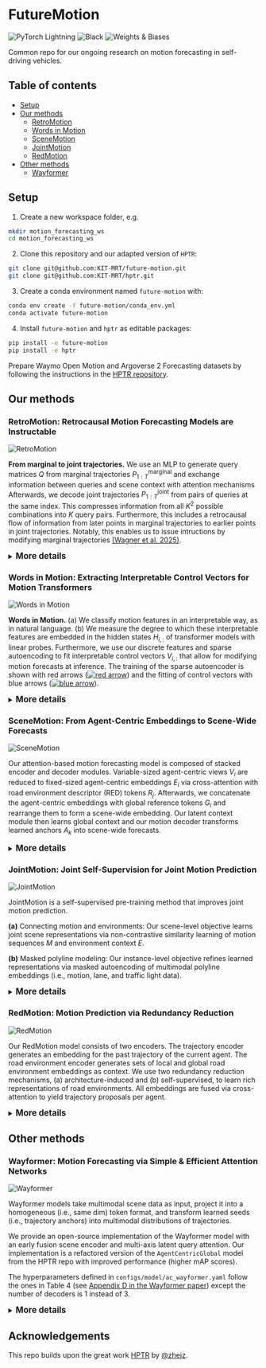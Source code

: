 # FutureMotion
![PyTorch Lightning](https://img.shields.io/badge/pytorch-lightning-blue.svg?logo=PyTorch%20Lightning) ![Black](https://img.shields.io/badge/code%20style-black-000000.svg) ![Weights & Biases](https://raw.githubusercontent.com/wandb/assets/main/wandb-github-badge-gradient.svg)

Common repo for our ongoing research on motion forecasting in self-driving vehicles.

## Table of contents
- [Setup](#setup)
- [Our methods](#our-methods)
  * [RetroMotion](#retromotion-retrocausal-motion-forecasting-models-are-instructable)
  * [Words in Motion](#words-in-motion-extracting-interpretable-control-vectors-for-motion-transformers)
  * [SceneMotion](#scenemotion-from-agent-centric-embeddings-to-scene-wide-forecasts)
  * [JointMotion](#jointmotion-joint-self-supervision-for-joint-motion-prediction)
  * [RedMotion](#redmotion-motion-prediction-via-redundancy-reduction)
- [Other methods](#other-methods)
  * [Wayformer](#wayformer-motion-forecasting-via-simple--efficient-attention-networks)

## Setup
1. Create a new workspace folder, e.g.
```bash
mkdir motion_forecasting_ws
cd motion_forecasting_ws
```
2. Clone this repository and our adapted version of `HPTR`:
```bash
git clone git@github.com:KIT-MRT/future-motion.git
git clone git@github.com:KIT-MRT/hptr.git
```
3. Create a conda environment named `future-motion` with:
```bash
conda env create -f future-motion/conda_env.yml
conda activate future-motion
```
4. Install `future-motion` and `hptr` as editable packages:
```bash
pip install -e future-motion
pip install -e hptr
```

Prepare Waymo Open Motion and Argoverse 2 Forecasting datasets by following the instructions in the [HPTR repository](https://github.com/zhejz/HPTR).

## Our methods

### RetroMotion: Retrocausal Motion Forecasting Models are Instructable

![RetroMotion](figures/retro_motion.png "RetroMotion")

**From marginal to joint trajectories.** We use an MLP to generate query matrices $Q$ from marginal trajectories $P_{1:T}^\text{marginal}$ and exchange information between queries and scene context with attention mechanisms Afterwards, we decode joint trajectories $P^{\text{joint}}_{1:T}$ from pairs of queries at the same index. This compresses information from all $K^2$ possible combinations into $K$ query pairs. Furthermore, this includes a retrocausal flow of information from later points in marginal trajectories to earlier points in joint trajectories. Notably, this enables us to issue intructions by modifying marginal trajectories [(Wagner et al. 2025)](http://arxiv.org/abs/2505.20414).

<details>
<summary><big><b>More details</b></big></summary>

The model definition is in `future_motion/models/ac_retro_motion.py`. The base config for the Waymo Open dataset is in `future_motion/configs/model/ac_retro_motion.yaml`. For our SMoE model, the ped expert is trained using the base config. For the veh expert change `model.motion_decoder.n_pred: 18`, `post_processing.waymo.topk_after_mpa_nms: True` and `post_processing.waymo.topk_aggregate_conf: True`. For the cyc expert change `train_metric.w_pos: [1, 1, 10]`, `train_metric.w_conf: [1, 1, 10]` and `loss_weight_dbl_decoding: 2`.

After training, download the best checkpoints from wandb and adapt the paths in `future_motion/configs/models/expert_models.yaml` to test the SMoE model.

To issue a turn right instruction pass `edit_pred_0=True` to the forward method of RetroMotion. More types of instructions will be released soon.

</details>

### Words in Motion: Extracting Interpretable Control Vectors for Motion Transformers

![Words in Motion](figures/words_in_motion.png "Words in Motion")

**Words in Motion.** (a) We classify motion features in an interpretable way, as in natural language. (b) We measure the degree to which these interpretable features are embedded in the hidden states $H_{i,:}$ of transformer models with linear probes. Furthermore, we use our discrete features and sparse autoencoding to fit interpretable control vectors $V_{i,:}$ that allow for modifying motion forecasts at inference. The training of the sparse autoencoder is shown with red arrows (<a href="https://github.com/KIT-MRT/future-motion"><img src="https://latex.codecogs.com/svg.image?\dpi{110}\color%7Bred%7D%20%5Crightarrow" alt="red arrow" /></a>) and the fitting of control vectors with blue arrows (<a href="https://github.com/KIT-MRT/future-motion"><img src="https://latex.codecogs.com/svg.image?\dpi{110}\color%7Bcyan%7D%20%5Crightarrow" alt="blue arrow" /></a>).

<details>
<summary><big><b>More details</b></big></summary>


<big><b>Contributions</b></big>

* We argue that, to fit control vectors, latent space regularities with separable features are necessary. We use linear probing and show that neural collapse toward interpretable features occurs in hidden states of recent motion transformers, indicating a structured latent space.
* We fit control vectors using hidden states with opposing features. By modifying hidden states at inference, we show that control vectors describe functionally important directions. Similar to the vector arithmetic in _word2vec_, we obtain predictions consistent with the current driving environment.
* We use sparse autoencoders to optimize our control vectors. Notably, enforcing sparsity leads to more linear changes in predictions when scaling control vectors. We use linearity measures to compare these results against a Koopman autoencoder and sparse autoencoders with various layers and activation functions, including convolutional and MLPMixer layers.

<big><b>Video Overview</b></big>

For a quick walkthrough of our approach and demo, watch [this video ▶️](https://youtu.be/SO8DXN8ocdg).

<big><b>Walkthrough</b></big>

To reproduce the results, run the notebooks under `future_motion/notebooks/words_in_motion`. It will download the [Waymo](https://drive.google.com/file/d/1FbMXOT5Upqhm51ZxPHVz6g64KK2Cgbc6) and [AV2F](https://colab.research.google.com/drive/1ItY9YWQAmpfwc8KTRp6oY9e4uUWKxZrX?usp=sharing) embeddings and guide you through extracting and applying control vectors. 


<big><b>Gradio demos</b></big>

Use [this Colab notebook](https://colab.research.google.com/drive/1ItY9YWQAmpfwc8KTRp6oY9e4uUWKxZrX?usp=sharing) to start Gradio demos for our speed control vectors.

In addition to the qualitative results in our paper, we show the motion forecasts for the focal agent and 8 other agents in a scene. 
Press the submit button with the default `temperature = 0` to visualize the default (non-controlled) forecasts, then change the temperature and resubmit to visualize the changes. 
The example is from the Waymo Open dataset and shows motion forecasts for vehicles and a pedestrian (top center).

For very low control temperatures (e.g, -100), almost all agents are becoming static.
For very high control temperatures (e.g., 85), even the static (shown in grey) agents begin to move, and the pedestrian does not move faster anymore.
We hypothesize that the model has learned a reasonable upper bound for the speed of a pedestrian.

![Words in Motion Demo](figures/words_in_motion_gradio_demo.png "Words in Motion Demo")

<big><b>Reference</b></big>
```bibtex
@inproceedings{tas2025words,
  title={Words in Motion: Extracting Interpretable Control Vectors for Motion Transformers},
  author={Omer Sahin Tas and Royden Wagner},
  booktitle={International Conference on Learning Representations (ICLR)},
  year={2025}
}
```

</details>

### SceneMotion: From Agent-Centric Embeddings to Scene-Wide Forecasts

![SceneMotion](figures/scene_motion.png "SceneMotion")

Our attention-based motion forecasting model is composed of stacked encoder and decoder modules. 
Variable-sized agent-centric views $V_i$ are reduced to fixed-sized agent-centric embeddings $E_i$ via cross-attention with road environment descriptor (RED) tokens $R_j$. 
Afterwards, we concatenate the agent-centric embeddings with global reference tokens $G_i$ and rearrange them to form a scene-wide embedding. 
Our latent context module then learns global context and our motion decoder transforms learned anchors $A_k$ into scene-wide forecasts.

<details>
<summary><big><b>More details</b></big></summary>

Adapt the paths and accounts in `sbatch/train_scene_motion_juwels.sh` to your setup to train a SceneMotion model on a Juwels-like cluster with a Slurm system and at least 1 node with 4 A100 GPUs.
The training is configured for the Waymo Open Motion dataset.

To train the model for marginal motion forecasting, add `model.interactive_challenge=False` and `model.train_metric.winner_takes_all=hard1` to the srun command in the train script.

<big><b>Reference</b></big>
```bibtex
@inproceedings{wagner2024scenemotion,
  title={SceneMotion: From Agent-Centric Embeddings to Scene-Wide Forecasts},
  author={Wagner, Royden and Tas, {\"O}mer Sahin and Steiner, Marlon and Konstantinidis, Fabian and K{\"o}nigshof, Hendrik and Klemp, Marvin and Fernandez, Carlos and Stiller, Christoph},
  booktitle={International Conference on Intelligent Transportation Systems (ITSC)},
  year={2024}
}
```

</details>

### JointMotion: Joint Self-Supervision for Joint Motion Prediction

![JointMotion](figures/joint_motion.png "JointMotion")

JointMotion is a self-supervised pre-training method that improves joint motion prediction.

**(a)** Connecting motion and environments: Our scene-level objective learns joint scene representations via non-contrastive similarity learning of motion sequences $M$ and environment context $E$. 

**(b)** Masked polyline modeling: Our instance-level objective refines learned representations via masked autoencoding of multimodal polyline embeddings (i.e., motion, lane, and traffic light data).

<details>
<summary><big><b>More details</b></big></summary>

Adapt the paths and accounts in `sbatch/pre_train_joint_motion_scene_transformer_juwels.sh` to your setup to pre-train a Scene Transformer model with the JointMotion objective on a Juwels-like cluster with a Slurm system and at least 1 node with 4 A100 GPUs.
The pre-training is configured for the Waymo Open Motion dataset and takes 10h.
The Scene Transformer model is based on the implementation in [HPTR](https://github.com/zhejz/HPTR) and uses their decoder.

<big><b>Reference</b></big>
```bibtex
@inproceedings{wagner2024jointmotion,
  title={JointMotion: Joint Self-Supervision for Joint Motion Prediction},
  author={Wagner, Royden and Tas, Omer Sahin and Klemp, Marvin and Fernandez, Carlos},
  booktitle={Conference on Robot Learning (CoRL)},
  year={2024},
}
```

</details>

### RedMotion: Motion Prediction via Redundancy Reduction 

![RedMotion](figures/red_motion.png "RedMotion")

Our RedMotion model consists of two encoders. The trajectory encoder generates an embedding for the past trajectory of the current agent. The road environment encoder generates sets of local and global road environment embeddings as context. We use two redundancy reduction mechanisms, (a) architecture-induced and (b) self-supervised, to learn rich representations of road environments. All embeddings are fused via cross-attention to yield trajectory proposals per agent.

<details>
<summary><big><b>More details</b></big></summary>

This repo contains the refactored implementation of RedMotion, the original implementation is available [here](https://github.com/kit-mrt/red-motion).

The Waymo Motion Prediction Challenge doesn't allow sharing the weights used in the challenge. However, we provide a [Colab notebook](https://colab.research.google.com/drive/16pwsmOTYdPpbNWf2nm1olXcx1ZmsXHB8) for a model with a shorter prediction horizon (5s vs. 8s) as a demo.

<big><b>Training</b></big>

To train a RedMotion model (tra-dec config) from scratch, adapt the global variables in train.sh according to your setup (Weights & Biases, local paths, batch size and visible GPUs).
The default batch size is set for A6000 GPUs with 48GB VRAM.
Then start the training run with:
```bash
bash train.sh ac_red_motion
```
For reference, this [wandb plot](https://wandb.ai/kit-mrt/red-motion-hptr/reports/waymo_pred-mean_average_precision-24-05-25-17-50-52---Vmlldzo4MDkyMjQ2?accessToken=j7a8pf4wvm9g6gvy95f88h0asdy57few6rw1jvv1qrf9jzuwpnirzv975id3pgxn) shows the validation mAP scores for the epochs 23 - 129 (default config, trained on 4 A6000 GPUs for ~100h).

<big><b>Reference</b></big>
```bibtex
@article{
    wagner2024redmotion,
    title={RedMotion: Motion Prediction via Redundancy Reduction},
    author={Royden Wagner and Omer Sahin Tas and Marvin Klemp and Carlos Fernandez and Christoph Stiller},
    journal={Transactions on Machine Learning Research},
    year={2024},
}
```

</details>

## Other methods

### Wayformer: Motion Forecasting via Simple & Efficient Attention Networks

![Wayformer](figures/wayformer.png "Wayformer")

Wayformer models take multimodal scene data as input, project it into a homogeneous (i.e., same dim) token format, and transform learned seeds (i.e., trajectory anchors) into multimodal distributions of trajectories.

We provide an open-source implementation of the Wayformer model with an early fusion scene encoder and multi-axis latent query attention. Our implementation is a refactored version of the `AgentCentricGlobal` model from the HPTR repo with improved performance (higher mAP scores).

The hyperparameters defined in `configs/model/ac_wayformer.yaml` follow the ones in Table 4 (see [Appendix D in the Wayformer paper](https://arxiv.org/abs/2207.05844)) except the number of decoders is 1 instead of 3.

<details>
<summary><big><b>More details</b></big></summary>

We use the polyline representation of MPA ([Konev, 2022](https://arxiv.org/abs/2206.10041)) as input and the non-maximum supression (NMS) algorithm of MTR ([Shi et. al., 2023](https://arxiv.org/abs/2209.13508)) to generate 6 trajetories from the predicted 64 trajectories.

Adapt the paths and accounts in `sbatch/train_wayformer_juwels.sh` to your setup to train a Wayformer model on a Juwels-like cluster with a Slurm system and at least 2 nodes with 4 A100 GPUs each.
The training is configured for the Waymo Open Motion dataset and takes roughly 24h.


<big><b>Reference</b></big>
```bibtex
@inproceedings{nayakanti2023wayformer,
  title={Wayformer: Motion forecasting via simple \& efficient attention networks},
  author={Nayakanti, Nigamaa and Al-Rfou, Rami and Zhou, Aurick and Goel, Kratarth and Refaat, Khaled S and Sapp, Benjamin},
  booktitle={International Conference on Robotics and Automation (ICRA)},
  year={2023},
}
```

</details>

## Acknowledgements
This repo builds upon the great work [HPTR](https://github.com/zhejz/HPTR) by [@zhejz](https://github.com/zhejz). 
